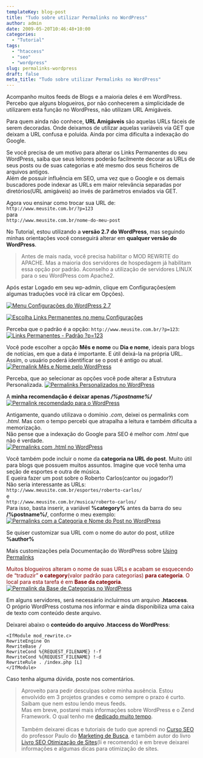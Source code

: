 ```yaml
---
templateKey: blog-post
title: "Tudo sobre utilizar Permalinks no WordPress"
author: admin
date: 2009-05-20T10:46:48+10:00
categories:
  - "Tutorial"
tags:
  - "htaccess"
  - "seo"
  - "wordpress"
slug: permalinks-wordpress
draft: false
meta_title: "Tudo sobre utilizar Permalinks no WordPress"
---
```


Acompanho muitos feeds de Blogs e a maioria deles é em WordPress.\
Percebo que alguns blogueiros, por não conhecerem a simplicidade de utilizarem esta função no WordPress, não utilizam URL Amigáveis.

Para quem ainda não conhece, **URL Amigáveis** são aquelas URLs fáceis de serem decoradas. Onde deixamos de utilizar aquelas variáveis via GET que deixam a URL confusa e poluída. Ainda por cima dificulta a indexação do Google.

Se você precisa de um motivo para alterar os Links Permanentes do seu WordPress, saiba que seus leitores poderão facilmente decorar as URLs de seus posts ou de suas categorias e até mesmo dos seus ficheiros de arquivos antigos.\
Além de possuir influência em SEO, uma vez que o Google e os demais buscadores pode indexar as URLs em maior relevância separadas por diretórios(URL amigáveis) ao invés de parâmetros enviados via GET.

Agora vou ensinar como trocar sua URL de:\
`http://www.meusite.com.br/?p=123`\
para\
`http://www.meusite.com.br/nome-do-meu-post`

No Tutorial, estou utilizando a **versão 2.7 do WordPress**, mas seguindo minhas orientações você conseguirá alterar em **qualquer versão do WordPress**.

> Antes de mais nada, você precisa habilitar o MOD REWRITE do APACHE. Mas a maioria dos servidores de hospedagem já habilitam essa opção por padrão. Aconselho a utilização de servidores LINUX para o seu WordPress com Apache2.

Após estar Logado em seu wp-admin, clique em Configurações(em algumas traduções você irá clicar em Opções).

[![Menu Configurações do WordPress 2.7](/img/permalinks-wordpress/menu-configuracoes-wordpress1.jpg "Menu de configurações do WordPress")](/img/permalinks-wordpress/menu-configuracoes-wordpress1.jpg "Menu de configurações do WordPress")

[![Escolha Links Permanentes no menu Configurações](/img/permalinks-wordpress/links-permanentes-menu-configuracoes-wp.jpg "Links Permanentes no Menu Configurações do WordPress")](/img/permalinks-wordpress/links-permanentes-menu-configuracoes-wp.jpg "Links Permanentes no Menu Configurações do WordPress")

Perceba que o padrão é a opção: `http://www.meusite.com.br/?p=123`:\
[![Links Permanentes - Padrão ?p=123](/img/permalinks-wordpress/permalinks-wp-configuracoes-300x131.jpg "Links Permanentes - Padrão ?p=123")](/img/permalinks-wordpress/permalinks-wp-configuracoes.jpg "Links Permanentes - Padrão ?p=123")

Você pode escolher a opção **Mês e nome** ou **Dia e nome**, ideais para blogs de notícias, em que a data é importante. E útil deixá-la na própria URL. Assim, o usuário poderá identificar se o post é antigo ou atual.
[![Permalink Mês e Nome pelo WordPress](/img/permalinks-wordpress/permalink-mes-nome-wordpress-300x115.jpg "Permalink Mês e Nome pelo WordPress")](/img/permalinks-wordpress/permalink-mes-nome-wordpress.jpg "Permalink Mês e Nome pelo WordPress")

Perceba, que ao selecionar as opções você pode alterar a Estrutura Personalizada.
[![Permalinks Personalizados no WordPress](/img/permalinks-wordpress/permalinks-excluir-ano-mes-300x119.jpg "Permalinks Personalizados no WordPress")](/img/permalinks-wordpress/permalinks-excluir-ano-mes.jpg "Permalinks Personalizados no WordPress")

A **minha recomendação é deixar apenas _/%postname%/_**
[![Permalink recomendado para o WordPress](/img/permalinks-wordpress/permalink-ideal-wordpress-300x116.jpg "Permalink recomendado para o WordPress")](/img/permalinks-wordpress/permalink-ideal-wordpress.jpg "Permalink recomendado para o WordPress")

Antigamente, quando utilizava o domínio _.com_, deixei os permalinks com _.html_. Mas com o tempo percebi que atrapalha a leitura e também dificulta a memorização.\
Não pense que a indexação do Google para SEO é melhor com _.html_ que não é verdade.\
[![Permalinks com .html no WordPress](/img/permalinks-wordpress/permalink-html-wordpress-300x115.jpg "Permalinks com .html no WordPress")](/img/permalinks-wordpress/permalink-html-wordpress.jpg "Permalinks com .html no WordPress")

Você também pode incluir o nome da **categoria na URL do post**. Muito útil para blogs que possuem muitos assuntos. Imagine que você tenha uma seção de esportes e outra de música.\
E queira fazer um post sobre o Roberto Carlos(cantor ou jogador?)\
Não seria interessante as URLs:\
`http://www.meusite.com.br/esportes/roberto-carlos/`\
e\
`http://www.meusite.com.br/musica/roberto-carlos/`\
Para isso, basta inserir, a variável **%category%** antes da barra do seu **/%postname%/**, conforme o meu exemplo:
[![Permalinks com a Categoria e Nome do Post no WordPress](/img/permalinks-wordpress/permalink-categoria-nome-post-wp-300x117.jpg "Permalinks com a Categoria e Nome do Post no WordPress")](/img/permalinks-wordpress/permalink-categoria-nome-post-wp.jpg "Permalinks com a Categoria e Nome do Post no WordPress")

Se quiser customizar sua URL com o nome do autor do post, utilize **%author%**

Mais customizações pela Documentação do WordPress sobre [Using Permalinks](http://codex.wordpress.org/Using_Permalinks "Usando Permalinks do WordPress")

<span style="color: #800000;">Muitos blogueiros alteram o nome de suas URLs e acabam se esquecendo de “traduzir” **o category**(valor padrão para categorias) **para categoria**. O local para esta tarefa é em **Base da categoria**.\
[![Permalink da Base de Categorias no WordPress](/img/permalinks-wordpress/permalink-categorias-wordpress-300x68.jpg "Permalink da Base de Categorias no WordPress")](/img/permalinks-wordpress/permalink-categorias-wordpress.jpg "Permalink da Base de Categorias no WordPress")</span>

Em alguns servidores, será necessário incluirmos um arquivo **.htaccess**.\
O próprio WordPress costuma nos informar e ainda disponibiliza uma caixa de texto com conteúdo deste arquivo.

Deixarei abaixo o **conteúdo do arquivo .htaccess do WordPress**:
```
<IfModule mod_rewrite.c>
RewriteEngine On
RewriteBase /
RewriteCond %{REQUEST_FILENAME} !-f
RewriteCond %{REQUEST_FILENAME} !-d
RewriteRule . /index.php [L]
</IfModule>
```

Caso tenha alguma dúvida, poste nos comentários.

> Aproveito para pedir desculpas sobre minha ausência. Estou envolvido em 3 projetos grandes e como sempre o prazo é curto. Saibam que nem estou lendo meus feeds.\
> Mas em breve, postarei mais informações sobre WordPress e o Zend Framework. O qual tenho me [dedicado muito tempo](https://leocaseiro.com.br/programador-web-estuda-mais-q-medico/ "Programador Web precisa estudar mais do que Médico").\
>\
> Também deixarei dicas e tutoriais de tudo que aprendi no [Curso SEO](http://www.marketingdebusca.com.br/curso-seo/ "Curso SEO") do professor Paulo do [Marketing de Busca](http://www.marketingdebusca.com.br/ "Marketing de Busca"), e também autor do livro [Livro SEO Otimização de Sites](http://livroseo.com "Link permanente Livro SEO Otimização de Sites")(li e recomendo) e em breve deixarei informações e algumas dicas para otimização de sites.
